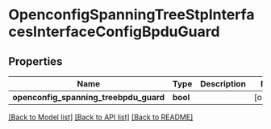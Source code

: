 # OpenconfigSpanningTreeStpInterfacesInterfaceConfigBpduGuard

## Properties
Name | Type | Description | Notes
------------ | ------------- | ------------- | -------------
**openconfig_spanning_treebpdu_guard** | **bool** |  | [optional] 

[[Back to Model list]](../README.md#documentation-for-models) [[Back to API list]](../README.md#documentation-for-api-endpoints) [[Back to README]](../README.md)


